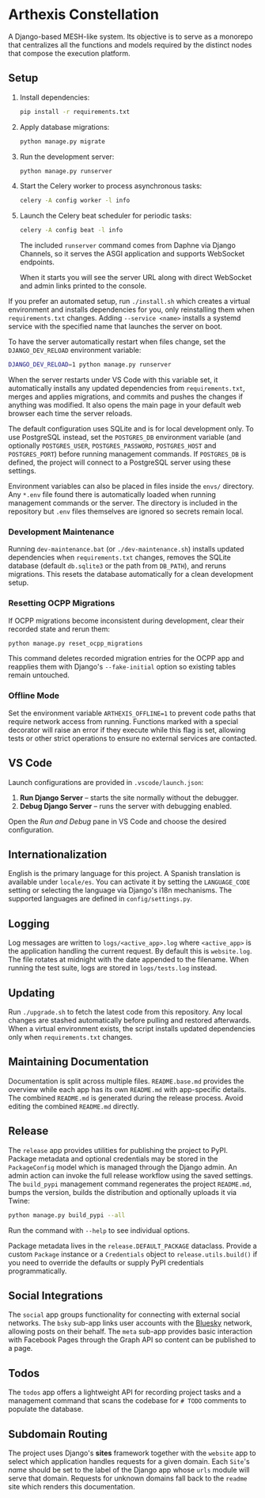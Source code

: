 # Arthexis Constellation

A Django-based MESH-like system. Its objective is to serve as a monorepo that centralizes all the functions and models required by the distinct nodes that compose the execution platform.

## Setup

1. Install dependencies:
   ```bash
   pip install -r requirements.txt
   ```
2. Apply database migrations:
   ```bash
   python manage.py migrate
   ```
3. Run the development server:
   ```bash
   python manage.py runserver
   ```

4. Start the Celery worker to process asynchronous tasks:
   ```bash
   celery -A config worker -l info
   ```

5. Launch the Celery beat scheduler for periodic tasks:
   ```bash
   celery -A config beat -l info
   ```

    The included `runserver` command comes from Daphne via Django Channels,
    so it serves the ASGI application and supports WebSocket endpoints.

   When it starts you will see the server URL along with direct WebSocket
   and admin links printed to the console.

If you prefer an automated setup, run `./install.sh` which creates a
virtual environment and installs dependencies for you, only reinstalling
them when `requirements.txt` changes.  Adding
`--service <name>` installs a systemd service with the specified name
that launches the server on boot.

   To have the server automatically restart when files change, set
   the `DJANGO_DEV_RELOAD` environment variable:

   ```bash
   DJANGO_DEV_RELOAD=1 python manage.py runserver
   ```

   When the server restarts under VS Code with this variable set, it
   automatically installs any updated dependencies from
   `requirements.txt`, merges and applies migrations, and commits and
   pushes the changes if anything was modified. It also opens the main
   page in your default web browser each time the server reloads.

The default configuration uses SQLite and is for local development only.
To use PostgreSQL instead, set the `POSTGRES_DB` environment variable (and
optionally `POSTGRES_USER`, `POSTGRES_PASSWORD`, `POSTGRES_HOST` and
`POSTGRES_PORT`) before running management commands. If `POSTGRES_DB` is
defined, the project will connect to a PostgreSQL server using these
settings.

Environment variables can also be placed in files inside the `envs/` directory.
Any `*.env` file found there is automatically loaded when running management
commands or the server. The directory is included in the repository but `.env`
files themselves are ignored so secrets remain local.

### Development Maintenance

Running `dev-maintenance.bat` (or `./dev-maintenance.sh`) installs updated
dependencies when `requirements.txt` changes, removes the SQLite database
(default `db.sqlite3` or the path from `DB_PATH`), and reruns migrations.
This resets the database automatically for a clean development setup.

### Resetting OCPP Migrations

If OCPP migrations become inconsistent during development, clear their recorded
state and rerun them:

```bash
python manage.py reset_ocpp_migrations
```

This command deletes recorded migration entries for the OCPP app and reapplies
them with Django's `--fake-initial` option so existing tables remain untouched.

### Offline Mode

Set the environment variable `ARTHEXIS_OFFLINE=1` to prevent code paths that
require network access from running. Functions marked with a special decorator
will raise an error if they execute while this flag is set, allowing tests or
other strict operations to ensure no external services are contacted.

## VS Code

Launch configurations are provided in `.vscode/launch.json`:

1. **Run Django Server** – starts the site normally without the debugger.
2. **Debug Django Server** – runs the server with debugging enabled.

Open the *Run and Debug* pane in VS Code and choose the desired configuration.

## Internationalization

English is the primary language for this project.  A Spanish translation is
available under `locale/es`.  You can activate it by setting the `LANGUAGE_CODE`
setting or selecting the language via Django's i18n mechanisms.  The supported
languages are defined in `config/settings.py`.

## Logging

Log messages are written to `logs/<active_app>.log` where `<active_app>` is the
application handling the current request. By default this is `website.log`. The
file rotates at midnight with the date appended to the filename. When running
the test suite, logs are stored in `logs/tests.log` instead.

## Updating

Run `./upgrade.sh` to fetch the latest code from this repository. Any
local changes are stashed automatically before pulling and restored
afterwards.  When a virtual environment exists, the script installs
updated dependencies only when `requirements.txt` changes.

## Maintaining Documentation

Documentation is split across multiple files. `README.base.md` provides the
overview while each app has its own `README.md` with app-specific details.
The combined `README.md` is generated during the release process.
Avoid editing the combined `README.md` directly.

## Release

The `release` app provides utilities for publishing the project to PyPI.
Package metadata and optional credentials may be stored in the
`PackageConfig` model which is managed through the Django admin. An admin
action can invoke the full release workflow using the saved settings. The
`build_pypi` management command regenerates the project `README.md`, bumps the
version, builds the distribution and optionally uploads it via Twine:

```bash
python manage.py build_pypi --all
```

Run the command with `--help` to see individual options.

Package metadata lives in the `release.DEFAULT_PACKAGE` dataclass. Provide a
custom `Package` instance or a `Credentials` object to `release.utils.build()` if
you need to override the defaults or supply PyPI credentials programmatically.

## Social Integrations

The `social` app groups functionality for connecting with external social
networks. The `bsky` sub-app links user accounts with the
[Bluesky](https://bsky.app) network, allowing posts on their behalf. The
`meta` sub-app provides basic interaction with Facebook Pages through the Graph
API so content can be published to a page.

## Todos

The `todos` app offers a lightweight API for recording project tasks and a
management command that scans the codebase for `# TODO` comments to populate the
database.

## Subdomain Routing

The project uses Django's **sites** framework together with the `website`
app to select which application handles requests for a given domain.  Each
`Site`'s *name* should be set to the label of the Django app whose `urls`
module will serve that domain.  Requests for unknown domains fall back to
the `readme` site which renders this documentation.
